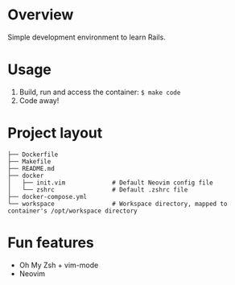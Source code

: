 # Overview

Simple development environment to learn Rails.

# Usage

1. Build, run and access the container: `$ make code` 
2. Code away!

# Project layout

```
├── Dockerfile
├── Makefile
├── README.md
├── docker
│   ├── init.vim             # Default Neovim config file
│   └── zshrc                # Default .zshrc file
├── docker-compose.yml
└── workspace                # Workspace directory, mapped to container's /opt/workspace directory
```

# Fun features

* Oh My Zsh + vim-mode
* Neovim


